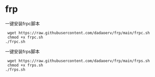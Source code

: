 # frp
一键安装frpc脚本
```
 wget https://raw.githubusercontent.com/dadaoerv/frp/main/frpc.sh
 chmod +x frpc.sh
./frpc.sh
```

一键安装frps脚本
```
 wget https://raw.githubusercontent.com/dadaoerv/frp/main/frps.sh
 chmod +x frps.sh
./frps.sh
```
